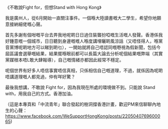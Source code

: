 《不敢說Fight for，但想Stand with Hong Kong》

我是廣州人，從6月開始一直關注事件。一個喺大陸讀書嘅大二學生，希望你地願意接納細佬嘅心聲。

首先多謝有個咁嘅平台去畀我地呢啲日日過住裝聾扮啞嘅生活嘅人發聲。香港係我好鍾意嘅一個城市，日日聽到身邊嘅嘅人喺度講埋曬啲風涼話（又唔怪得人，喺黨音黨博呢啲地方可以睇到啲乜），一開始就將自己唔認同嘅嘢視為假新聞，包括今屆區議會選舉嘅結果，結果擺喺眼前都可以長篇大論去分析呢個結果嘅弊端（其實黨媒根本唔L敢大肆報導），自己嘅情緒亦都因此經常不穩定。

呢個世界有好多人唔信事實唔信真相，只係相信自己嘅道理，不過，就係因為呢啲唔講道理嘅人都見過，仲有咩好驚？

最後我想講，不敢說 Fight for，因為我現在所處的環境做不到。只能說 Stand with，用我自己的方式。香港加油。

（這是本專頁和「中流青年」聯合發起的樹洞撐香港計畫，歡迎PM來信聊聊內地生的心聲：https://www.facebook.com/WeSupportHongKong/posts/2205040769600065)